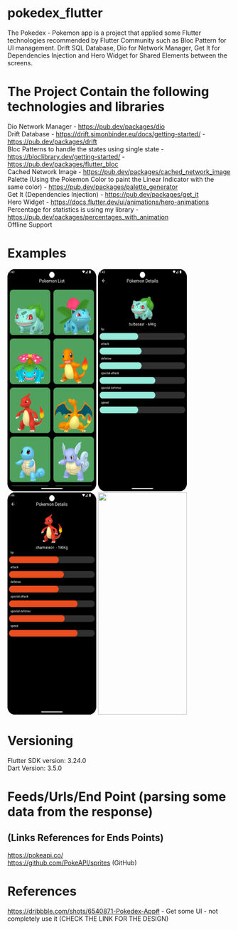 # pokedex_flutter
The Pokedex - Pokemon app is a project that applied some Flutter technologies recommended by Flutter Community such as Bloc Pattern for UI management. Drift SQL Database,
Dio for Network Manager, Get It for Dependencies Injection and Hero Widget for Shared Elements between the screens.

# The Project Contain the following technologies and libraries
Dio Network Manager - https://pub.dev/packages/dio  <br />
Drift Database - https://drift.simonbinder.eu/docs/getting-started/ - https://pub.dev/packages/drift  <br />
Bloc Patterns to handle the states using single state - https://bloclibrary.dev/getting-started/ - https://pub.dev/packages/flutter_bloc  <br />
Cached Network Image - https://pub.dev/packages/cached_network_image  <br />
Palette (Using the Pokemon Color to paint the Linear Indicator with the same color) - https://pub.dev/packages/palette_generator  <br />
Get It (Dependencies Injection) - https://pub.dev/packages/get_it  <br />
Hero Widget - https://docs.flutter.dev/ui/animations/hero-animations  <br />
Percentage for statistics is using my library - https://pub.dev/packages/percentages_with_animation  <br />
Offline Support  <br />

# Examples
<p align="left">
  <a title="simulator_image"><img src="examples/Screenshot_20240511_014351.png" height="500" width="200"></a>
  <a title="simulator_image"><img src="examples/Screenshot_20240511_014400.png" height="500" width="200"></a>
  <a title="simulator_image"><img src="examples/Screenshot_20240511_014411.png" height="500" width="200"></a>
  <a title="simulator_image"><img src="examples/example_gif.gif" height="500" width="200"></a>
</p>

# Versioning
Flutter SDK version: 3.24.0 <br />
Dart Version: 3.5.0 <br />

# Feeds/Urls/End Point (parsing some data from the response)
## (Links References for Ends Points)
https://pokeapi.co/ <br />
https://github.com/PokeAPI/sprites (GitHub) <br />

# References
https://dribbble.com/shots/6540871-Pokedex-App# - Get some UI - not completely use it (CHECK THE LINK FOR THE DESIGN) <br />